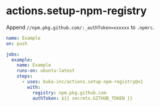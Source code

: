 # actions.setup-npm-registry

Append `//npm.pkg.github.com/:_authToken=xxxxxx` to `.npmrc`.

```yaml
name: Example
on: push

jobs:
  example:
    name: Example
    runs-on: ubuntu-latest
    steps:
      - uses: buka-inc/actions.setup-npm-registry@v1
        with:
          registry: npm.pkg.github.com
          authToken: ${{ secrets.GITHUB_TOKEN }}
```
